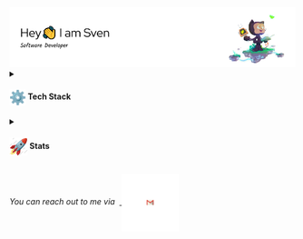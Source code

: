 <div align="center">
  <img alt="Profile Header" src="https://github.com/Sormy23/Sormy23/blob/main/img/github-header-image.png">
</div>

<details>
  <summary><h4> <img align="center" src="https://github.com/Sormy23/Sormy23/blob/main/img/techstack.gif"  width="29"/> Tech Stack</h2></summary>

  #### Languages
  ![C++](https://img.shields.io/badge/c++-%2300599C.svg?style=for-the-badge&logo=c%2B%2B&logoColor=white)  
  ![Java](https://img.shields.io/badge/java-%23ED8B00.svg?style=for-the-badge&logo=java&logoColor=white) 
  ![JavaScript](https://img.shields.io/badge/javascript-%23323330.svg?style=for-the-badge&logo=javascript&logoColor=%23F7DF1E) 
  ![Typescript](https://img.shields.io/badge/TypeScript-007ACC?style=for-the-badge&logo=typescript&logoColor=white)
  ![Python](https://img.shields.io/badge/python-3670A0?style=for-the-badge&logo=python&logoColor=ffdd54) 
  ![Markdown](https://img.shields.io/badge/markdown-%23000000.svg?style=for-the-badge&logo=markdown&logoColor=white) 
  ![CSS3](https://img.shields.io/badge/css3-%231572B6.svg?style=for-the-badge&logo=css3&logoColor=white) 
  ![HTML5](https://img.shields.io/badge/html5-%23E34F26.svg?style=for-the-badge&logo=html5&logoColor=white)
  ![C#](https://img.shields.io/badge/c%23-%23239120.svg?style=for-the-badge&logo=csharp&logoColor=white)
  ![LaTeX](https://img.shields.io/badge/latex-%23008080.svg?style=for-the-badge&logo=latex&logoColor=white)

  #### Libraries/Frameworks
  ![Bootstrap](https://img.shields.io/badge/bootstrap-%23563D7C.svg?style=for-the-badge&logo=bootstrap&logoColor=white) 
  ![Django](https://img.shields.io/badge/django-%23092E20.svg?style=for-the-badge&logo=django&logoColor=white) 
  ![TailwindCSS](https://img.shields.io/badge/tailwindcss-%2338B2AC.svg?style=for-the-badge&logo=tailwind-css&logoColor=white)  
  ![Firebase](https://img.shields.io/badge/firebase-%23039BE5.svg?style=for-the-badge&logo=firebase) 
  ![MySQL](https://img.shields.io/badge/mysql-%2300f.svg?style=for-the-badge&logo=mysql&logoColor=white) 
  ![MongoDB](https://img.shields.io/badge/MongoDB-%234ea94b.svg?style=for-the-badge&logo=mongodb&logoColor=white) 
  ![SQLite](https://img.shields.io/badge/sqlite-%2307405e.svg?style=for-the-badge&logo=sqlite&logoColor=white)
  ![Pandas](https://img.shields.io/badge/pandas-%23150458.svg?style=for-the-badge&logo=pandas&logoColor=white)
  ![NumPy](https://img.shields.io/badge/numpy-%23013243.svg?style=for-the-badge&logo=numpy&logoColor=white)
  ![Matplotlib](https://img.shields.io/badge/Matplotlib-%23ffffff.svg?style=for-the-badge&logo=Matplotlib&logoColor=black)
  ![scikit-learn](https://img.shields.io/badge/scikit--learn-%23F7931E.svg?style=for-the-badge&logo=scikit-learn&logoColor=white)
  ![Flutter](https://img.shields.io/badge/Flutter-%2302569B.svg?style=for-the-badge&logo=Flutter&logoColor=white)

  #### Deployment
  ![Vercel](https://img.shields.io/badge/vercel-%23000000.svg?style=for-the-badge&logo=vercel&logoColor=white) 

  #### Tools 
  ![Adobe Photoshop](https://img.shields.io/badge/adobephotoshop-%2331A8FF.svg?style=for-the-badge&logo=adobephotoshop&logoColor=white) 
  ![Adobe Premiere Pro](https://img.shields.io/badge/Adobe%20Premiere%20Pro-9999FF.svg?style=for-the-badge&logo=Adobe%20Premiere%20Pro&logoColor=white) 
  ![Inkscape](https://img.shields.io/badge/Inkscape-e0e0e0?style=for-the-badge&logo=inkscape&logoColor=080A13) 
  ![Figma](https://img.shields.io/badge/figma-%23F24E1E.svg?style=for-the-badge&logo=figma&logoColor=white)
  ![Debian](https://img.shields.io/badge/Debian-D70A53?style=for-the-badge&logo=debian&logoColor=white)
  ![Confluence](https://img.shields.io/badge/confluence-%23172BF4.svg?style=for-the-badge&logo=confluence&logoColor=white)
  ![Docker](https://img.shields.io/badge/docker-%230db7ed.svg?style=for-the-badge&logo=docker&logoColor=white)
  ![Jira](https://img.shields.io/badge/jira-%230A0FFF.svg?style=for-the-badge&logo=jira&logoColor=white)
  ![Kubernetes](https://img.shields.io/badge/kubernetes-%23326ce5.svg?style=for-the-badge&logo=kubernetes&logoColor=white)
  ![openapi initiative](https://img.shields.io/badge/openapiinitiative-%23000000.svg?style=for-the-badge&logo=openapiinitiative&logoColor=white)
  ![Raspberry Pi](https://img.shields.io/badge/-RaspberryPi-C51A4A?style=for-the-badge&logo=Raspberry-Pi)
</details>

<details>
  <summary><h4> <img align="center" src="https://github.com/Sormy23/Sormy23/blob/main/img/stats.gif"  width="32"/> Stats</h4></summary>
  <div align="center">

   ![](https://github-readme-stats.vercel.app/api?username=Sormy23&theme=tokyonight&hide_border=false&include_all_commits=true&count_private=false)<br/>
   ![](https://github-readme-streak-stats.herokuapp.com/?user=Sormy23&theme=tokyonight&hide_border=false)<br/>
   ![](https://github-readme-stats.vercel.app/api/top-langs/?username=Sormy23&theme=tokyonight&hide_border=false&include_all_commits=true&count_private=false&layout=compact)<br/>
   ![](https://github-readme-activity-graph.vercel.app/graph?username=Sormy23&theme=tokyo-night)

  </div>
</details>

<p> 
 <i>You can reach out to me via</i> 
&nbsp;<a href="mailto:sven.oberwalder@icloud.com">
     <img align="center" src="https://github.com/Sormy23/Sormy23/blob/main/img/Gmail.gif"  width="100"/>
 </a>
</p>